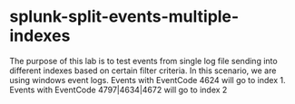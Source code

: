 # splunk-split-events-multiple-indexes
The purpose of this lab is to test events from single log file sending into different indexes based on certain filter criteria. In this scenario, we are using windows event logs. Events with EventCode 4624 will go to index 1. Events with EventCode 4797|4634|4672 will go to index 2
